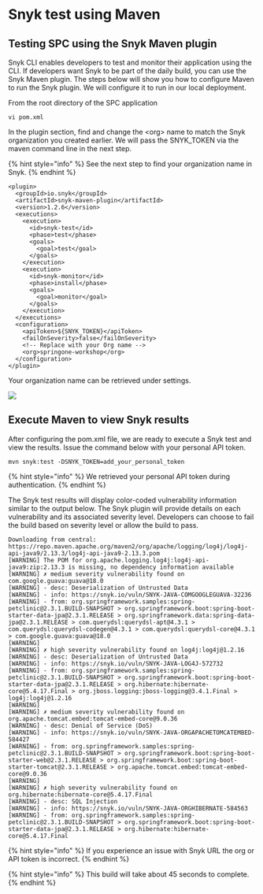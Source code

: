 # Snyk test using Maven

## Testing SPC using the Snyk Maven plugin

Snyk CLI enables developers to test and monitor their application using the CLI. If developers want Snyk to be part of the daily build, you can use the Snyk Maven plugin. The steps below will show you how to configure Maven to run the Snyk plugin. We will configure it to run in our local deployment.

From the root directory of the SPC application

```
vi pom.xml
```

In the plugin section, find and change the \<org> name to match the Snyk organization you created earlier. We will pass the SNYK\_TOKEN via the maven command line in the next step.

{% hint style="info" %}
See the next step to find your organization name in Snyk.
{% endhint %}

```
<plugin>
  <groupId>io.snyk</groupId>
  <artifactId>snyk-maven-plugin</artifactId>
  <version>1.2.6</version>
  <executions>
    <execution>
      <id>snyk-test</id>
      <phase>test</phase>
      <goals>
        <goal>test</goal>
      </goals>
    </execution>
    <execution>
      <id>snyk-monitor</id>
      <phase>install</phase>
      <goals>
        <goal>monitor</goal>
      </goals>
    </execution>
  </executions>
  <configuration>
    <apiToken>${SNYK_TOKEN}</apiToken>
    <failOnSeverity>false</failOnSeverity>
    <!-- Replace with your Org name -->
    <org>springone-workshop</org>
  </configuration>
</plugin>
```

Your organization name can be retrieved under settings.

![](https://partner-workshop-assets.s3.us-east-2.amazonaws.com/getting\_org\_name.png)

## Execute Maven to view Snyk results

After configuring the pom.xml file, we are ready to execute a Snyk test and view the results. Issue the command below with your personal API token.

```
mvn snyk:test -DSNYK_TOKEN=add_your_personal_token
```

{% hint style="info" %}
We retrieved your personal API token during authentication.
{% endhint %}

The Snyk test results will display color-coded vulnerability information similar to the output below. The Snyk plugin will provide details on each vulnerability and its associated severity level. Developers can choose to fail the build based on severity level or allow the build to pass.

```
Downloading from central: https://repo.maven.apache.org/maven2/org/apache/logging/log4j/log4j-api-java9/2.13.3/log4j-api-java9-2.13.3.pom
[WARNING] The POM for org.apache.logging.log4j:log4j-api-java9:zip:2.13.3 is missing, no dependency information available
[WARNING] ✗ medium severity vulnerability found on com.google.guava:guava@18.0
[WARNING] - desc: Deserialization of Untrusted Data
[WARNING] - info: https://snyk.io/vuln/SNYK-JAVA-COMGOOGLEGUAVA-32236
[WARNING] - from: org.springframework.samples:spring-petclinic@2.3.1.BUILD-SNAPSHOT > org.springframework.boot:spring-boot-starter-data-jpa@2.3.1.RELEASE > org.springframework.data:spring-data-jpa@2.3.1.RELEASE > com.querydsl:querydsl-apt@4.3.1 > com.querydsl:querydsl-codegen@4.3.1 > com.querydsl:querydsl-core@4.3.1 > com.google.guava:guava@18.0
[WARNING]
[WARNING] ✗ high severity vulnerability found on log4j:log4j@1.2.16
[WARNING] - desc: Deserialization of Untrusted Data
[WARNING] - info: https://snyk.io/vuln/SNYK-JAVA-LOG4J-572732
[WARNING] - from: org.springframework.samples:spring-petclinic@2.3.1.BUILD-SNAPSHOT > org.springframework.boot:spring-boot-starter-data-jpa@2.3.1.RELEASE > org.hibernate:hibernate-core@5.4.17.Final > org.jboss.logging:jboss-logging@3.4.1.Final > log4j:log4j@1.2.16
[WARNING]
[WARNING] ✗ medium severity vulnerability found on org.apache.tomcat.embed:tomcat-embed-core@9.0.36
[WARNING] - desc: Denial of Service (DoS)
[WARNING] - info: https://snyk.io/vuln/SNYK-JAVA-ORGAPACHETOMCATEMBED-584427
[WARNING] - from: org.springframework.samples:spring-petclinic@2.3.1.BUILD-SNAPSHOT > org.springframework.boot:spring-boot-starter-web@2.3.1.RELEASE > org.springframework.boot:spring-boot-starter-tomcat@2.3.1.RELEASE > org.apache.tomcat.embed:tomcat-embed-core@9.0.36
[WARNING]
[WARNING] ✗ high severity vulnerability found on org.hibernate:hibernate-core@5.4.17.Final
[WARNING] - desc: SQL Injection
[WARNING] - info: https://snyk.io/vuln/SNYK-JAVA-ORGHIBERNATE-584563
[WARNING] - from: org.springframework.samples:spring-petclinic@2.3.1.BUILD-SNAPSHOT > org.springframework.boot:spring-boot-starter-data-jpa@2.3.1.RELEASE > org.hibernate:hibernate-core@5.4.17.Final
```

{% hint style="info" %}
If you experience an issue with Snyk URL the org or API token is incorrect.
{% endhint %}

{% hint style="info" %}
This build will take about 45 seconds to complete.
{% endhint %}
